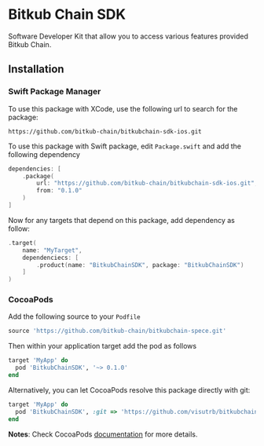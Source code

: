 # Bitkub Chain SDK
Software Developer Kit that allow you to access various features provided Bitkub Chain.

## Installation 

### Swift Package Manager
To use this package with XCode, use the following url to search for the package:

```
https://github.com/bitkub-chain/bitkubchain-sdk-ios.git
```

To use this package with Swift package, edit `Package.swift` and add the following dependency
```swift
dependencies: [
    .package(
        url: "https://github.com/bitkub-chain/bitkubchain-sdk-ios.git", 
        from: "0.1.0"
    )
]
```

Now for any targets that depend on this package, add dependency as follow:
```swift
.target(
    name: "MyTarget",
    dependenciecs: [
        .product(name: "BitkubChainSDK", package: "BitkubChainSDK")
    ]
)
```

### CocoaPods
Add the following source to your `Podfile`
```ruby
source 'https://github.com/bitkub-chain/bitkubchain-spece.git'
```

Then within your application target add the pod as follows
```ruby
target 'MyApp' do 
  pod 'BitkubChainSDK', '~> 0.1.0'
end
```

Alternatively, you can let CocoaPods resolve this package directly with git:
```ruby
target 'MyApp' do
  pod 'BitkubChainSDK', :git => 'https://github.com/visutrb/bitkubchain-sdk-ios', :branch => 'main'
end
```
**Notes**: Check CocoaPods [documentation](https://guides.cocoapods.org/using/the-podfile.html) for more details.
